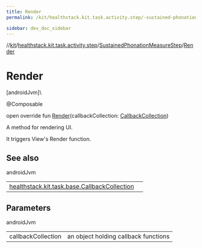 ```yaml
---
title: Render
permalink: /kit/healthstack.kit.task.activity.step/-sustained-phonation-measure-step/-render.html

sidebar: dev_doc_sidebar
---
```

//[kit](../../../kit.html)/[healthstack.kit.task.activity.step](../index.html)/[SustainedPhonationMeasureStep](index.html)/[Render](-render.html)



# Render



[androidJvm]\




@Composable



open override fun [Render](-render.html)(callbackCollection: [CallbackCollection](../../healthstack.kit.task.base/-callback-collection/index.html))



A method for rendering UI.



It triggers View's Render function.



## See also


androidJvm

| | |
|---|---|
| [healthstack.kit.task.base.CallbackCollection](../../healthstack.kit.task.base/-callback-collection/index.html) |  |



## Parameters


androidJvm

| | |
|---|---|
| callbackCollection | an object holding callback functions |




